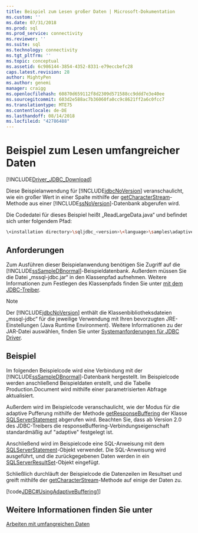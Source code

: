 ```yaml
---
title: Beispiel zum Lesen großer Daten | Microsoft-Dokumentation
ms.custom: ''
ms.date: 07/31/2018
ms.prod: sql
ms.prod_service: connectivity
ms.reviewer: ''
ms.suite: sql
ms.technology: connectivity
ms.tgt_pltfrm: ''
ms.topic: conceptual
ms.assetid: 6c986144-3854-4352-8331-e79eccbefc28
caps.latest.revision: 28
author: MightyPen
ms.author: genemi
manager: craigg
ms.openlocfilehash: 60870d659112f8d2309d571588cc9ddd7e3e40ee
ms.sourcegitcommit: 603d2e588ac7b36060fa0cc9c8621ff2a6c0fcc7
ms.translationtype: MTE75
ms.contentlocale: de-DE
ms.lasthandoff: 08/14/2018
ms.locfileid: "42786488"
---
```

# <a name="reading-large-data-sample"></a>Beispiel zum Lesen umfangreicher Daten

[!INCLUDE[Driver_JDBC_Download](../../includes/driver_jdbc_download.md)]

Diese Beispielanwendung für [!INCLUDE[jdbcNoVersion](../../includes/jdbcnoversion_md.md)] veranschaulicht, wie ein großer Wert in einer Spalte mithilfe der [getCharacterStream](../../connect/jdbc/reference/getcharacterstream-method-sqlserverresultset.md)-Methode aus einer [!INCLUDE[ssNoVersion](../../includes/ssnoversion-md.md)]-Datenbank abgerufen wird.

Die Codedatei für dieses Beispiel heißt „ReadLargeData.java“ und befindet sich unter folgendem Pfad:

```bash
\<installation directory>\sqljdbc_<version>\<language>\samples\adaptive
```

## <a name="requirements"></a>Anforderungen

Zum Ausführen dieser Beispielanwendung benötigen Sie Zugriff auf die [!INCLUDE[ssSampleDBnormal](../../includes/sssampledbnormal_md.md)]-Beispieldatenbank. Außerdem müssen Sie die Datei „mssql-jdbc.jar“ in den Klassenpfad aufnehmen. Weitere Informationen zum Festlegen des Klassenpfads finden Sie unter [mit dem JDBC-Treiber](../../connect/jdbc/using-the-jdbc-driver.md).

> [!NOTE]  
> Der [!INCLUDE[jdbcNoVersion](../../includes/jdbcnoversion_md.md)] enthält die Klassenbibliotheksdateien „mssql-jdbc“ für die jeweilige Verwendung mit Ihren bevorzugten JRE-Einstellungen (Java Runtime Environment). Weitere Informationen zu der JAR-Datei auswählen, finden Sie unter [Systemanforderungen für JDBC Driver](../../connect/jdbc/system-requirements-for-the-jdbc-driver.md).

## <a name="example"></a>Beispiel

Im folgenden Beispielcode wird eine Verbindung mit der [!INCLUDE[ssSampleDBnormal](../../includes/sssampledbnormal_md.md)]-Datenbank hergestellt. Im Beispielcode werden anschließend Beispieldaten erstellt, und die Tabelle Production.Document wird mithilfe einer parametrisierten Abfrage aktualisiert.

Außerdem wird im Beispielcode veranschaulicht, wie der Modus für die adaptive Pufferung mithilfe der Methode [getResponseBuffering](../../connect/jdbc/reference/getresponsebuffering-method-sqlserverstatement.md) der Klasse [SQLServerStatement](../../connect/jdbc/reference/sqlserverstatement-class.md) abgerufen wird. Beachten Sie, dass ab Version 2.0 des JDBC-Treibers die responseBuffering-Verbindungseigenschaft standardmäßig auf "adaptive" festgelegt ist.

Anschließend wird im Beispielcode eine SQL-Anweisung mit dem [SQLServerStatement](../../connect/jdbc/reference/sqlserverstatement-class.md)-Objekt verwendet. Die SQL-Anweisung wird ausgeführt, und die zurückgegebenen Daten werden in ein [SQLServerResultSet](../../connect/jdbc/reference/sqlserverresultset-class.md)-Objekt eingefügt.

Schließlich durchläuft der Beispielcode die Datenzeilen im Resultset und greift mithilfe der [getCharacterStream](../../connect/jdbc/reference/getcharacterstream-method-sqlserverresultset.md)-Methode auf einige der Daten zu.

[!code[JDBC#UsingAdaptiveBuffering1](../../connect/jdbc/codesnippet/Java/reading-large-data-sample_1.java)]

## <a name="see-also"></a>Weitere Informationen finden Sie unter

[Arbeiten mit umfangreichen Daten](../../connect/jdbc/working-with-large-data.md)
